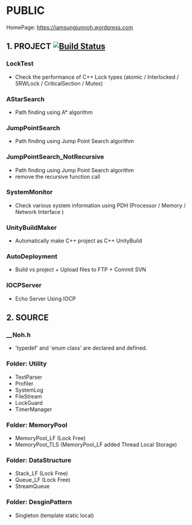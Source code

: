 # PUBLIC
HomePage: https://iamsungjunnoh.wordpress.com

## 1. PROJECT [![Build Status](https://travis-ci.org/Nohhhhhh/PUBLIC.svg?branch=master)](https://travis-ci.org/Nohhhhhh/PUBLIC)
### LockTest 
* Check the performance of C++ Lock types (atomic / Interlocked / SRWLock / CriticalSection / Mutex)

### AStarSearch
* Path finding using A* algorithm

### JumpPointSearch
* Path finding using Jump Point Search algorithm

### JumpPointSearch_NotRecursive
* Path finding using Jump Point Search algorithm
* remove the recursive function call

### SystemMonitor
* Check various system information using PDH (Processor / Memory / Network Interface )

### UnityBuildMaker
* Automatically make C++ project as C++ UnityBuild

### AutoDeployment
* Build vs project + Upload files to FTP + Commit SVN

### IOCPServer
* Echo Server Using IOCP

## 2. SOURCE
### __Noh.h 
* 'typedef' and 'enum class' are declared and defined.

### Folder: Utility
* TextParser
* Profiler
* SystemLog
* FileStream
* LockGuard
* TimerManager

### Folder: MemoryPool
* MemoryPool_LF (Lock Free)
* MemoryPool_TLS (MemoryPool_LF added Thread Local Storage)

### Folder: DataStructure
* Stack_LF (Lock Free)
* Queue_LF (Lock Free)
* StreamQueue

### Folder: DesginPattern
* Singleton (template static local)
